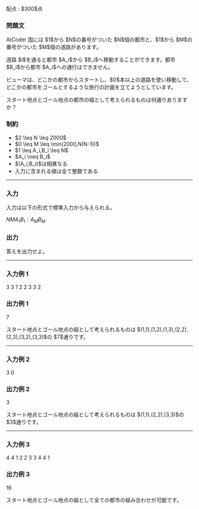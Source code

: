
<div>

<span>

<span>

<p>
配点 : $300$点
</p>

<div>

<section>

### **問題文**

<p>
AtCoder 国には $1$から $N$の番号がついた $N$個の都市と、$1$から $M$の番号がついた $M$個の道路があります。
</p>

<p>
道路 $i$を通ると都市 $A_i$から $B_i$へ移動することができます。都市 $B_i$から都市 $A_i$への通行はできません。
</p>

<p>
ピューマは、どこかの都市からスタートし、$0$本以上の道路を使い移動して、どこかの都市をゴールとするような旅行の計画を立てようとしています。
</p>

<p>
スタート地点とゴール地点の都市の組として考えられるものは何通りありますか？
</p>

</section>

</div>

<div>

<section>

### **制約**

<ul>

<li>
$2 \leq N \leq 2000$
</li>

<li>
$0 \leq M \leq \min(2000,N(N-1))$
</li>

<li>
$1 \leq A_i,B_i \leq N$
</li>

<li>
$A_i \neq B_i$
</li>

<li>
$(A_i,B_i)$は相異なる
</li>

<li>
入力に含まれる値は全て整数である
</li>

</ul>

</section>

</div>

---

<div>

<div>

<section>

### **入力**

<p>
入力は以下の形式で標準入力から与えられる。
</p>

<div>

$N$$M$$A_1$$B_1$$\vdots$$A_M$$B_M$
</div>

</section>

</div>

<div>

<section>

### **出力**

<p>
答えを出力せよ。  
</p>

</section>

</div>

</div>

---

<div>

<section>

### **入力例 1**

<div>

3 3
1 2
2 3
3 2

</div>

</section>

</div>

<div>

<section>

### **出力例 1**

<div>

7

</div>

<p>
スタート地点とゴール地点の組として考えられるものは $(1,1),(1,2),(1,3),(2,2),(2,3),(3,2),(3,3)$の $7$通りです。
</p>

</section>

</div>

---

<div>

<section>

### **入力例 2**

<div>

3 0

</div>

</section>

</div>

<div>

<section>

### **出力例 2**

<div>

3

</div>

<p>
スタート地点とゴール地点の組として考えられるものは $(1,1),(2,2),(3,3)$の $3$通りです。
</p>

</section>

</div>

---

<div>

<section>

### **入力例 3**

<div>

4 4
1 2
2 3
3 4
4 1

</div>

</section>

</div>

<div>

<section>

### **出力例 3**

<div>

16

</div>

<p>
スタート地点とゴール地点の組として全ての都市の組み合わせが可能です。
</p>

</section>

</div>

</span>

</span>

</div>
